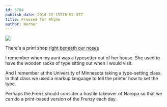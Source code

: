 ```yaml
---
id: 5704
publish_date: 2010-12-15T15:02:37Z
title: Pressed for Rhyme
author: Werner
---
```

![](http://www.flagstafffrenzy.org/wp-content/uploads/2010/12/letterpress.jpg)

There's a print shop [right beneath our noses](http://chronicle.com/blogs/postcards/a-letterpress-shop-survives-printing-poems-in-the-era-of-youtube/654)

I remember when my aunt was a typesetter out of her house. She used to have the wooden racks of type sitting out when I would visit.

And I remember at the University of Minnesota taking a type-setting class. In that class we used a markup language to tell the printer how to set the type.

Perhaps the Frenz should consider a hostile takeover of Naropa so that we can do a print-based version of the Frenzy each day.
